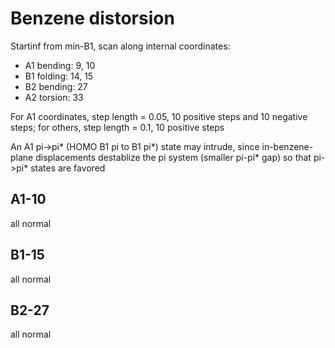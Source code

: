 # Benzene distorsion
Startinf from min-B1, scan along internal coordinates:
* A1 bending: 9, 10
* B1 folding: 14, 15
* B2 bending: 27
* A2 torsion: 33

For A1 coordinates, step length = 0.05, 10 positive steps and 10 negative steps; for others, step length = 0.1, 10 positive steps

An A1 pi->pi* (HOMO B1 pi to B1 pi*) state may intrude, since in-benzene-plane displacements destablize the pi system (smaller pi-pi* gap) so that pi->pi* states are favored

## A1-10
all normal

## B1-15
all normal

## B2-27
all normal
